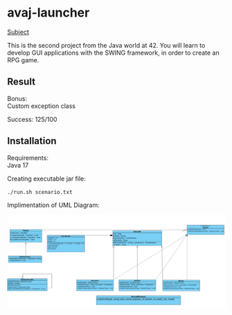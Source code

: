 # avaj-launcher

[Subject](https://cdn.intra.42.fr/pdf/pdf/61460/en.subject.pdf)

This is the second project from the Java world at 42. You will learn to develop GUI applications with the SWING framework, in order to create an RPG game.

## Result

Bonus:<br />
Custom exception class <br />

Success: 125/100

## Installation

Requirements: <br />
Java 17 <br />


Creating executable jar file:
```bash
./run.sh scenario.txt
```
Implimentation of UML Diagram:

![](git-images/avaj_uml.png)
